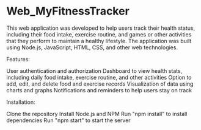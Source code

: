 # Web_MyFitnessTracker


This web application was developed to help users track their health status, including their food intake, exercise routine, and games or other activities that they perform to maintain a healthy lifestyle. The application was built using Node.js, JavaScript, HTML, CSS, and other  web technologies.


Features:

User authentication and authorization
Dashboard to view health stats, including daily food intake, exercise routine, and other activities
Option to add, edit, and delete food and exercise records
Visualization of data using charts and graphs
Notifications and reminders to help users stay on track



Installation:

Clone the repository
Install Node.js and NPM
Run "npm install" to install dependencies
Run "npm start" to start the server